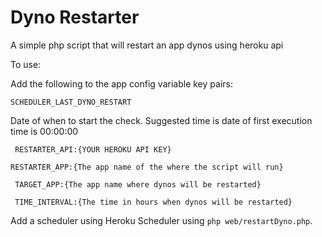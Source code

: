 # Dyno Restarter

A simple php script that will restart an app dynos using heroku api

To use:

Add the following to the app config variable key pairs:

``SCHEDULER_LAST_DYNO_RESTART``

Date of when to start the check. Suggested time is date of first execution time is 00:00:00
 
`` RESTARTER_API:{YOUR HEROKU API KEY}``

`` RESTARTER_APP:{The app name of the where the script will run} ``

`` TARGET_APP:{The app name where dynos will be restarted}``

`` TIME_INTERVAL:{The time in hours when dynos will be restarted}``

Add a scheduler using Heroku Scheduler using ``php web/restartDyno.php``.